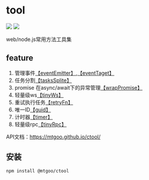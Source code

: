 # tool
[![](https://img.shields.io/badge/npm-0.0.3-blue)](https://www.npmjs.com/package/@mtgoo/ctool)
![](https://img.shields.io/badge/license-MIT-green)

web/node.js常用方法工具集

## feature
1. 管理事件[【eventEmitter】](https://mtgoo.github.io/ctool/classes/eventemitter.html),[【eventTaget】](https://mtgoo.github.io/ctool/classes/eventtarget.html)
2. 任务分割[【tasksSplite】](https://mtgoo.github.io/ctool/globals.html#taskssplite)
3. promise 在async/await下的异常管理[【wrapPromise】](https://mtgoo.github.io/ctool/globals.html#wrappromise)
4. 轻量级ws[【tinyWs】](https://mtgoo.github.io/ctool/classes/tinyws.html)
5. 重试执行任务[【retryFn】](https://mtgoo.github.io/ctool/globals.html#retryfn)
6. 唯一ID[【guid】](https://mtgoo.github.io/ctool/globals.html#guid)
7. 计时器[【timer】](https://mtgoo.github.io/ctool/classes/timer.html)
7. 轻量级rpc[【tinyRpc】](https://mtgoo.github.io/ctool/classes/timer.html)

API文档：https://mtgoo.github.io/ctool/

## 安装
``npm install @mtgoo/ctool``
